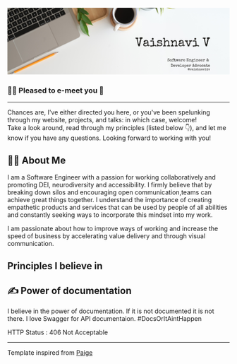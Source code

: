 ![](https://github.com/vaishnavitv/vaishnavitv/blob/main/GitHub-Banner.png)

### 🙋‍♀️ Pleased to e-meet you 👋 
___

Chances are, I've either directed you here, or you've been spelunking through my website,  projects, and talks: in which case, welcome! 
 <br>Take a look around, read through my principles (listed below 👇), and let me know if you have any questions. Looking forward to working with you!

## :man_technologist:	About Me

I am a Software Engineer with a passion for working collaboratively and promoting DEI, neurodiversity and accessibility. I firmly believe that by breaking down silos and encouraging open communication,teams can achieve great things together. I understand the importance of creating empathetic products and services that can be used by people of all abilities and  constantly seeking ways to incorporate this mindset into my work.

I am passionate about how to improve ways of working and increase the speed of business by accelerating value delivery and through visual communication.

## Principles I believe in



:writing_hand:	Power of documentation
---
I believe in the power of documentation. If it is not documented it is not there. 
I love Swagger for API documentaion.
#DocsOrItAintHappen

HTTP Status : 406 Not Acceptable




<!--
**vaishnavitv/vaishnavitv** is a ✨ _special_ ✨ repository because its `README.md` (this file) appears on your GitHub profile.

Here are some ideas to get you started:

- 🔭 I’m currently working on ...
- 🌱 I’m currently learning ...
- 👯 I’m looking to collaborate on ...
- 🤔 I’m looking for help with ...
- 💬 Ask me about ...
- 📫 How to reach me: ...
- 😄 Pronouns: ...
- ⚡ Fun fact: ...
-->
---
Template inspired from [Paige](https://github.com/dynamicwebpaige)
